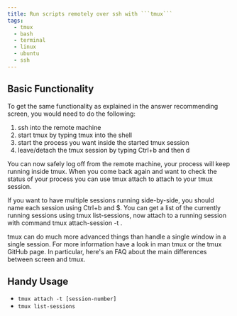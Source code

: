 ```yaml
---
title: Run scripts remotely over ssh with ```tmux```
tags:
  - tmux
  - bash
  - terminal
  - linux
  - ubuntu
  - ssh
---
```


## Basic Functionality

To get the same functionality as explained in the answer recommending screen, you would need to do the following:

1. ssh into the remote machine
1. start tmux by typing tmux into the shell
1. start the process you want inside the started tmux session
1. leave/detach the tmux session by typing Ctrl+b and then d

You can now safely log off from the remote machine, your process will keep running inside tmux. When you come back again and want to check the status of your process you can use tmux attach to attach to your tmux session.

If you want to have multiple sessions running side-by-side, you should name each session using Ctrl+b and $. You can get a list of the currently running sessions using tmux list-sessions, now attach to a running session with command tmux attach-session -t <session-name>.

tmux can do much more advanced things than handle a single window in a single session. For more information have a look in man tmux or the tmux GitHub page. In particular, here's an FAQ about the main differences between screen and tmux.

## Handy Usage

* ```tmux attach -t [session-number]```
* ```tmux list-sessions```
